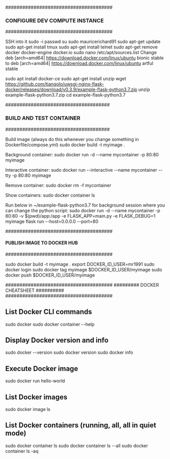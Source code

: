 ######################################
### CONFIGURE DEV COMPUTE INSTANCE ###
######################################

SSH into it
sudo -i passwd
su 
sudo mauricerichard91
sudo apt-get update
sudo apt-get install tmux
sudo apt-get install telnet
sudo apt-get remove docker docker-engine docker.io
sudo nano /etc/apt/sources.list
Change deb [arch=amd64] https://download.docker.com/linux/ubuntu bionic stable
to deb [arch=amd64] https://download.docker.com/linux/ubuntu artful stable

sudo apt install docker-ce
sudo apt-get install unzip
wget https://github.com/tiangolo/uwsgi-nginx-flask-docker/releases/download/v0.3.9/example-flask-python3.7.zip
unzip example-flask-python3.7.zip
cd example-flask-python3.7

#####################################
### BUILD AND TEST CONTAINER ####
#####################################

Build image (always do this whenever you change something in Dockerfile/compose.yml)
sudo docker build -t myimage .

Background container:
sudo docker run -d --name mycontainer -p 80:80 myimage

Interactive container:
sudo docker run --interactive --name mycontainer --tty -p 80:80 myimage

Remove container:
sudo docker rm -f mycontainer

Show containers:
sudo docker container ls

Run below in ~/example-flask-python3.7 for background session where you can change the python script:
sudo docker run -d --name mycontainer -p 80:80 -v $(pwd)/app:/app -e FLASK_APP=main.py -e FLASK_DEBUG=1 myimage flask run --host=0.0.0.0 --port=80


######################################
#### PUBLISH IMAGE TO DOCKER HUB #####
######################################

sudo docker build -t myimage .
export DOCKER_ID_USER=mr1991
sudo docker login
sudo docker tag myimage $DOCKER_ID_USER/myimage
sudo docker push $DOCKER_ID_USER/myimage


######################################
######### DOCKER CHEATSHEET ##########
######################################

## List Docker CLI commands
sudo docker
sudo docker container --help

## Display Docker version and info
sudo docker --version
sudo docker version
sudo docker info

## Execute Docker image
sudo docker run hello-world

## List Docker images
sudo docker image ls

## List Docker containers (running, all, all in quiet mode)
sudo docker container ls
sudo docker container ls --all
sudo docker container ls -aq


